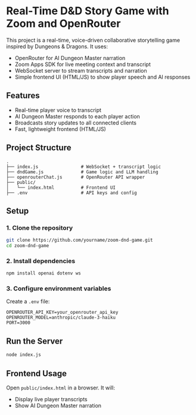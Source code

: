 # Real-Time D&D Story Game with Zoom and OpenRouter

This project is a real-time, voice-driven collaborative storytelling game inspired by Dungeons & Dragons. It uses:

- OpenRouter for AI Dungeon Master narration
- Zoom Apps SDK for live meeting context and transcript
- WebSocket server to stream transcripts and narration
- Simple frontend UI (HTML/JS) to show player speech and AI responses

## Features

- Real-time player voice to transcript
- AI Dungeon Master responds to each player action
- Broadcasts story updates to all connected clients
- Fast, lightweight frontend (HTML/JS)

## Project Structure

```
.
├── index.js                # WebSocket + transcript logic
├── dndGame.js              # Game logic and LLM handling
├── openrouterChat.js       # OpenRouter API wrapper
├── public/
│   └── index.html          # Frontend UI
├── .env                    # API keys and config
```

## Setup

### 1. Clone the repository

```bash
git clone https://github.com/yourname/zoom-dnd-game.git
cd zoom-dnd-game
```

### 2. Install dependencies

```bash
npm install openai dotenv ws
```

### 3. Configure environment variables

Create a `.env` file:

```env
OPENROUTER_API_KEY=your_openrouter_api_key
OPENROUTER_MODEL=anthropic/claude-3-haiku
PORT=3000
```

## Run the Server

```bash
node index.js
```

## Frontend Usage

Open `public/index.html` in a browser. It will:

- Display live player transcripts
- Show AI Dungeon Master narration
